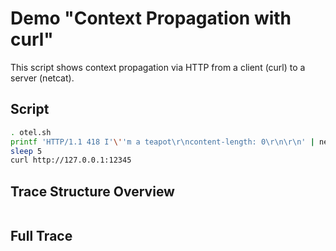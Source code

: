 # Demo "Context Propagation with curl"
This script shows context propagation via HTTP from a client (curl) to a server (netcat).
## Script
```sh
. otel.sh
printf 'HTTP/1.1 418 I'\''m a teapot\r\ncontent-length: 0\r\n\r\n' | netcat -l 12345 &
sleep 5
curl http://127.0.0.1:12345
```
## Trace Structure Overview
```
```
## Full Trace
```
```
